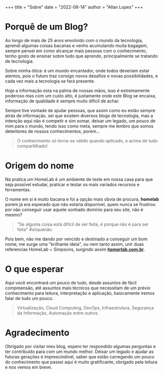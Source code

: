 +++
title = "Sobre"
date = "2022-08-14"
author = "Allan Lopes"
+++



# Porquê de um Blog?

Ao longo de mais de 25 anos envolvido com o mundo da tecnologia, aprendi algumas coisas bacanas e venho acumulando muita bagagem, sempre pensei em como alcançar mais pessoas com o conhecimento, tenho gosto de ensinar sobre tudo que aprendo, principalmente se tratando de tecnologia.

Sobre minha ótica: é um mundo encantador, onde todos deveriam estar atentos, pois o futuro traz consigo novos desafios e novas possibilidades, e cada vez mais a tecnologia se fará presente.

Hoje a informação esta na palma de nossas mãos, isso é extremamente poderoso mas com um custo alto, é justamente onde este Blog se encaixa, informação de qualidade é sempre muito difícil de achar.

Sempre tive vontade de ajudar pessoas, que assim como eu estão sempre atrás de informação, sei que existem diversos blogs de tecnologia, mas a intenção aqui não é competir e sim somar, deixar um legado, um pouco de mim para o mundo, tendo isso como meta, sempre me lembro que somos detentores de nossos conhecimentos, porem...

> O conhecimento só torna-se válido quando aplicado, e acima de tudo compartilhado!

# Origem do nome

Na pratica um HomeLab é um ambiente de teste em nossa casa para que seja possível estudar, praticar e testar os mais variados recursos e ferramentas.

O nome em si é muito bacana e foi a opção mais obvia de procura, **homelab** porem já era esperado que não estaria disponível, quem nunca se frustrou por não conseguir usar aquele sonhado domínio para seu site, não é mesmo?

> "Se alguma coisa está difícil de ser feita, é porque não é para ser feita" #sóquenão

Pois bem, não me dando por vencido e destinado a conseguir um bom nome, me surge uma "brilhante ideia", ou nem tanto assim, unir duas referencias HomeLab + Simpsons, surgindo assim [**homerlab.com.br**](https://homerlab.com.br/).

# O que esperar

Aqui você encontrará um pouco de tudo, desde assuntos de fácil compreensão, até assuntos mais técnicos que necessitam de um prévio conhecimento para leitura, interpretação e aplicação, basicamente iremos falar de tudo um pouco.

> Virtualização, Cloud Computing, DevOps, Infraestrutura, Segurança da Informação, Automação entre outros.

# Agradecimento

Obrigado por visitar meu blog, espero ter respondido algumas perguntas e ter contribuído para com um mundo melhor. Deixar um legado e ajudar as futuras gerações é imprescindível, saber que estão carregando um pouco do conhecimento que passei aqui é muito gratificante, obrigado pela leitura e nos vemos em breve.
